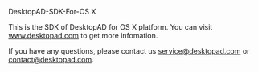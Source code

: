 
DesktopAD-SDK-For-OS X

This is the SDK of DesktopAD for OS X platform. You can visit www.desktopad.com to get more infomation.

If you have any questions, please contact us service@desktopad.com or contact@desktopad.com.


